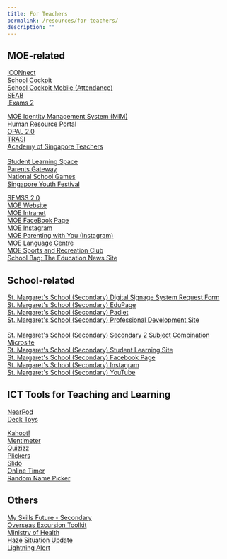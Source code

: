 ```yaml
---
title: For Teachers
permalink: /resources/for-teachers/
description: ""
---
```

## MOE-related

[iCONnect](https://icon.moe.edu.sg/)<br>
[School Cockpit](https://schoolcockpit.moe.gov.sg/)  <br>
[School Cockpit Mobile (Attendance)](https://scmobile.moe.edu.sg/login) <br>
[SEAB](https://www.seab.gov.sg/) <br>
[iExams 2](https://iexams.seab.gov.sg/) 
  
[MOE Identity Management System (MIM)](https://idp.mims.moe.gov.sg/nidp/saml2/sso) <br>
[Human Resource Portal](https://www.hrp.gov.sg/hrp/#/) <br>
[OPAL 2.0](https://opal2.moe.edu.sg/) <br>
[TRASI](https://traisi.moe.gov.sg/AD/login.asp) <br>
[Academy of Singapore Teachers](https://academyofsingaporeteachers.moe.edu.sg/) <br>
   
[Student Learning Space](https://vle.learning.moe.edu.sg/login) <br>
[Parents Gateway](https://pg.moe.edu.sg/) <br>
[National School Games](https://nsg.moe.edu.sg/nis/#!/login) <br>
[Singapore Youth Festival](https://www.syf.gov.sg/) 
  
[SEMSS 2.0](http://semss2.moe.gov.sg/Login/) <br>
[MOE Website](https://www.moe.gov.sg/) <br>
[MOE Intranet](http://intranet.moe.gov.sg/Pages/Home.aspx) <br>
[MOE FaceBook Page](https://www.facebook.com/moesingapore/) <br>
[MOE Instagram](https://www.instagram.com/moesingapore/?hl=en) <br>
[MOE Parenting with You (Instagram)](https://www.instagram.com/parentingwith.moesg/?hl=en) <br>
[MOE Language Centre](https://www.moelc.moe.edu.sg/) <br>
[MOE Sports and Recreation Club](https://www.mesrc.net/) <br>
[School Bag: The Education News Site](https://www.schoolbag.edu.sg/) <br>

## School-related

[St. Margaret's School (Secondary) Digital Signage System Request Form](https://go.gov.sg/smssdigitalsignagerequestform) <br>
[St. Margaret's School (Secondary) EduPage](https://stmargssec.edupage.org/) <br>
[St. Margaret's School (Secondary) Padlet](https://stmargaretssecondary1.padlet.org/) <br>
[St. Margaret's School (Secondary) Professional Development Site](http://go.gov.sg/smsspdsite) <br>
[](https://sites.google.com/moe.edu.sg/smsspdsite/home) <br>
[St. Margaret's School (Secondary) Secondary 2 Subject Combination Microsite](https://sites.google.com/stmargs.edu.sg/sec-2-combination-exercise/home?authuser=0) <br>
[St. Margaret's School (Secondary) Student Learning Site](https://sites.google.com/moe.edu.sg/smssstudentsportal/home?authuser=0) <br>
[St. Margaret's School (Secondary) Facebook Page](https://www.facebook.com/stmargssecsg/) <br>
[St. Margaret's School (Secondary) Instagram](https://www.instagram.com/stmargssecsg/) <br>
[St. Margaret's School (Secondary) YouTube](https://www.youtube.com/user/stmargssecsg) 

## ICT Tools for Teaching and Learning

[NearPod](https://nearpod.com/login/)<br>
[Deck Toys](https://deck.toys/)   

[Kahoot!](https://kahoot.com/schools/) <br>
[Mentimeter](https://www.mentimeter.com/)<br>
[Quizizz](https://quizizz.com/teachers?ref=header_tab) <br>
[Plickers](https://www.mentimeter.com/) <br>
[Slido](https://www.slido.com/) <br>
[Online Timer](https://www.online-stopwatch.com/countdown-timer/) <br>
[Random Name Picker](https://www.classtools.net/random-name-picker/) <br>

## Others

[My Skills Future - Secondary](https://www.myskillsfuture.gov.sg/content/student/en/secondary.html) <br>
[Overseas Excursion Toolkit](https://www.internationalsos.com/) <br>
[Ministry of Health](https://www.moh.gov.sg/home) <br>
[Haze Situation Update](https://www.haze.gov.sg/) <br>
[Lightning Alert](http://www.weather.gov.sg/lightning/lightning/lightningalertinformationsystem.jsp)